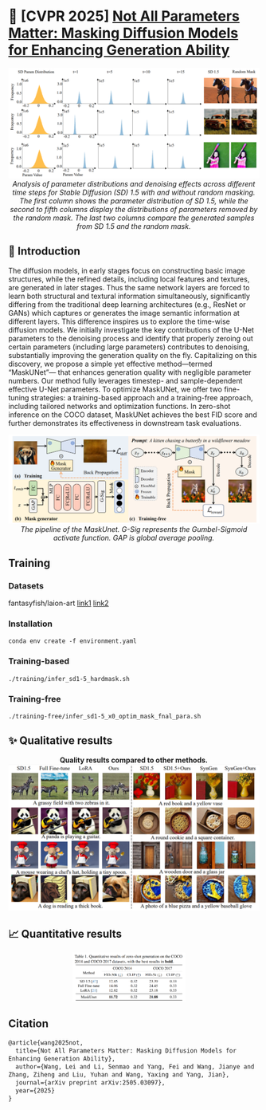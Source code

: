 # 🚀 [CVPR 2025] [Not All Parameters Matter: Masking Diffusion Models for Enhancing Generation Ability]([url](https://arxiv.org/pdf/2505.03097))

<div align="center">
<img src="./motivation.png" alt="demo" style="zoom:150%;" />
  <br>
  <em>
      Analysis of parameter distributions and denoising effects across different time steps for Stable Diffusion (SD) 1.5 with and without random masking. The first column shows the parameter distribution of SD 1.5, while the second to fifth columns display the distributions of parameters removed by the random mask. The last two columns compare the generated samples from SD 1.5 and the random mask.
  </em>
</div>

## 📘 Introduction
The diffusion models, in early stages focus on constructing basic image structures, while the refined details, including local features and textures, are generated in later stages.  Thus the same network layers are forced to learn both structural and textural information simultaneously,  significantly differing from the traditional deep learning architectures (e.g., ResNet or GANs) which  captures or generates the image semantic information at different layers.  This difference inspires us to explore the time-wise diffusion models.  We initially investigate the key contributions of the U-Net parameters to the denoising process and identify that properly zeroing out certain parameters (including large parameters) contributes to denoising, substantially improving the generation quality on the fly. Capitalizing on this discovery, we propose a simple yet effective method—termed “MaskUNet”— that enhances generation quality with   negligible parameter numbers. Our method fully leverages timestep- and sample-dependent effective U-Net parameters. To optimize MaskUNet,  we offer two fine-tuning strategies: a training-based approach and a training-free approach, including tailored networks and optimization functions.  In zero-shot inference on the COCO dataset, MaskUNet achieves the best FID score and further demonstrates its effectiveness in downstream task evaluations.

<img src="./method.png" alt="method" />

<div align="center">
<em>The pipeline of the MaskUnet. G-Sig represents the Gumbel-Sigmoid activate function. GAP is global average pooling.
  </em>
</div>

## Training
### Datasets
fantasyfish/laion-art [link1](https://huggingface.co/datasets/fantasyfish/laion-art)  [link2](https://hf-mirror.com/datasets/fantasyfish/laion-art)

### Installation
```shell
conda env create -f environment.yaml
  ```
### Training-based
```shell
./training/infer_sd1-5_hardmask.sh
  ```

### Training-free
```shell
./training-free/infer_sd1-5_x0_optim_mask_fnal_para.sh
  ```
## ✨ Qualitative results

<div align="center">
    <b>
            Quality results compared to other methods.
    </b>
</div>
<img src="./results.png" alt="sd-ddim50" />

## 📈  Quantitative results
<p align="center">
<img src="./results1.png" alt="origin" style="width: 45%;margin-right: 20px;" /> 
</p>

## Citation

```
@article{wang2025not,
  title={Not All Parameters Matter: Masking Diffusion Models for Enhancing Generation Ability},
  author={Wang, Lei and Li, Senmao and Yang, Fei and Wang, Jianye and Zhang, Ziheng and Liu, Yuhan and Wang, Yaxing and Yang, Jian},
  journal={arXiv preprint arXiv:2505.03097},
  year={2025}
}

```

